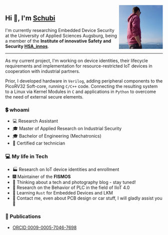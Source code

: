 <img align="right" height="140" alt="Schubi93" src="src/schubi93.png"/>

## Hi 👋, I'm [Schubi](https://www.github.com/schubi93)

I'm currently researching Embedded Device Security at the University of Applied Sciences Augsburg, being a member of the **Institute of innovative Safety and Security [HSA_innos](https://github.com/hsainnos)**.

---
As my current project, I'm working on device identities, their lifecycle requirements and implementation for resource-restricted IoT devices in cooperation with industrial partners.

Prior, I developed hardware in `Verilog`, adding peripheral components to the PicoRV32 Soft-core, running `C/C++` code.
Connecting the resulting system to a Linux via Kernel Modules in `C` and applications in `Python` to overcome the need of external secure elements.

### :heavy_dollar_sign: whoami

- :computer: Research Assistant
- :mortar_board: Master of Applied Research on Industrial Security
- :mortar_board: Bachelor of Engineering (Mechatronics)
- :car: Certified car technician

### :computer: My life in Tech

- :factory: Research on IoT device identities and enrollment
- :fireworks: Maintainer of the **FISMOS**
- :construction: Thinking about a tech and photography blog - stay tuned!
- :tada: Research on the Behavior of PLC in the field of IIoT 4.0
- :beginner: Learning `Rust` for Embedded Devices and LKM
- :raising_hand: Contact me, even about PCB design or car stuff, I will gladly assist you :muscle:

### :page_with_curl: Publications

- [ORCID 0009-0005-7046-7698](https://orcid.org/0009-0005-7046-7698)
